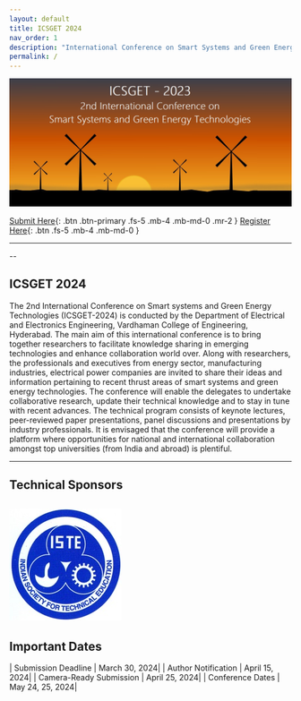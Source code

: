 ```yaml
---
layout: default
title: ICSGET 2024
nav_order: 1
description: "International Conference on Smart Systems and Green Energy Technologies - ICSGET 2024"
permalink: /
---
```


![](/assets/images/bg_windmill.jpg)

[Submit Here](https://www.icsget.com){: .btn .btn-primary .fs-5 .mb-4 .mb-md-0 .mr-2 }
[Register Here](https://www.icsget.com){: .btn .fs-5 .mb-4 .mb-md-0 }

---

--
## ICSGET 2024

The 2nd International Conference on Smart systems and Green Energy Technologies (ICSGET-2024) is conducted by the Department of Electrical and Electronics Engineering, Vardhaman College of Engineering, Hyderabad. The main aim of this international conference is to bring together researchers to facilitate knowledge sharing in emerging technologies and enhance collaboration world over. Along with researchers, the professionals and executives from energy sector, manufacturing industries, electrical power companies are invited to share their ideas and information pertaining to recent thrust areas of smart systems and green energy technologies. The conference will enable the delegates to undertake collaborative research, update their technical knowledge and to stay in tune with recent advances. The technical program consists of keynote lectures, peer-reviewed paper presentations, panel discussions and presentations by industry professionals. It is envisaged that the conference will provide a platform where opportunities for national and international collaboration amongst top universities (from India and abroad) is plentiful.

---

## Technical Sponsors
![](/assets/images/iste.jpg)
---

## Important Dates

| Submission Deadline     | March 30, 2024|
| Author Notification     | April 15, 2024|
| Camera-Ready Submission | April 25, 2024|
| Conference Dates        | May 24, 25, 2024|
